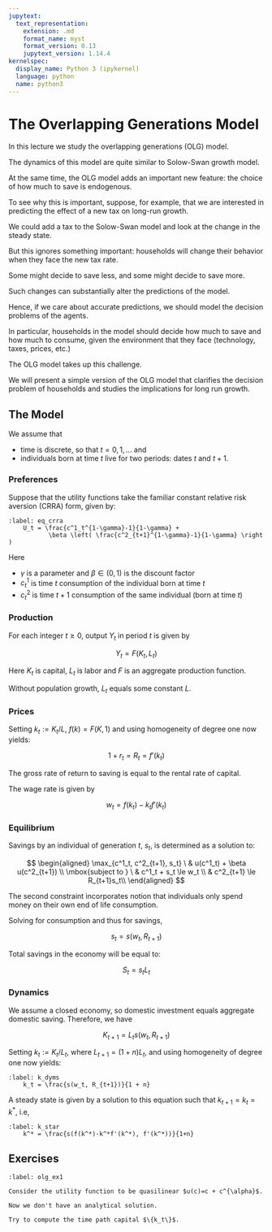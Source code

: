 ```yaml
---
jupytext:
  text_representation:
    extension: .md
    format_name: myst
    format_version: 0.13
    jupytext_version: 1.14.4
kernelspec:
  display_name: Python 3 (ipykernel)
  language: python
  name: python3
---
```



# The Overlapping Generations Model

In this lecture we study the overlapping generations (OLG) model.

The dynamics of this model are quite similar to Solow-Swan growth model.

At the same time, the OLG model adds an important new feature: the choice of
how much to save is endogenous.

To see why this is important, suppose, for example, that we are interested in
predicting the effect of a new tax on long-run growth.

We could add a tax to the Solow-Swan model and look at the change in the
steady state.

But this ignores something important: households will change their behavior
when they face the new tax rate.

Some might decide to save less, and some might decide to save more.

Such changes can substantially alter the predictions of the model.

Hence, if we care about accurate predictions, we should model the decision
problems of the agents.

In particular, households in the model should decide how much to save and how
much to consume, given the environment that they face (technology, taxes,
prices, etc.)

The OLG model takes up this challenge.

We will present a simple version of the OLG model that clarifies the decision
problem of households and studies the implications for long run growth.


## The Model

We assume that

- time is discrete, so that $t=0, 1, \ldots$ and
- individuals born at time $t$ live for two periods: dates $t$ and $t + 1$.


### Preferences

Suppose that the utility functions take the familiar constant relative risk
aversion (CRRA) form, given by:

```{math}
:label: eq_crra
    U_t = \frac{c^1_t^{1-\gamma}-1}{1-\gamma} +
           \beta \left( \frac{c^2_{t+1}^{1-\gamma}-1}{1-\gamma} \right )
```

Here

- $\gamma$ is a parameter and $\beta \in (0, 1)$ is the discount factor
- $c^1_t$ is time $t$ consumption of the individual born at time $t$
- $c^2_t$ is time $t+1$ consumption of the same individual (born at time $t$)

### Production

For each integer $t \geq 0$, output $Y_t$ in period $t$ is given by

$$
    Y_t = F(K_t, L_t)
$$

Here $K_t$ is capital, $L_t$ is labor and $F$ is an aggregate production function.

Without population growth, $L_t$ equals some constant $L$.

### Prices

Setting $k_t := K_t / L$, $f(k)=F(K, 1)$ and using homogeneity of degree one now yields:

$$
    1 + r_t = R_t = f'(k_t)
$$

The gross rate of return to saving is equal to the rental rate of capital.

The wage rate is given by

$$
    w_t = f(k_t) - k_t f'(k_t)
$$



### Equilibrium

Savings by an individual of generation $t$, $s_t$, is determined as a
solution to:

$$
    \begin{aligned}
    \max_{c^1_t, c^2_{t+1}, s_t} \ & u(c^1_t) + \beta u(c^2_{t+1}) \\
    \mbox{subject to } \ & c^1_t + s_t \le w_t \\
                         & c^2_{t+1} \le R_{t+1}s_t\\
    \end{aligned}
$$

The second constraint incorporates notion that individuals only spend
money on their own end of life consumption.

Solving for consumption and thus for savings,

$$
    s_t = s(w_t, R_{t+1})
$$

Total savings in the economy will be equal to:

$$
    S_t = s_t L_t
$$



### Dynamics

We assume a closed economy, so domestic investment equals aggregate domestic
saving. Therefore, we have

$$
    K_{t+1} = L_t s(w_t, R_{t+1})
$$

Setting $k_t := K_t / L_t$, where $L_{t+1} = (1 + n) L_t,$ and using homogeneity of degree one now yields:

```{math}
:label: k_dyms
    k_t = \frac{s(w_t, R_{t+1})}{1 + n}
```



A steady state is given by a solution to this equation such that
$k_{t+1} = k_t = k^*$, i.e,

```{math}
:label: k_star
    k^* = \frac{s(f(k^*)-k^*f'(k^*), f'(k^*))}{1+n}
```


## Exercises

```{exercise}
:label: olg_ex1

Consider the utility function to be quasilinear $u(c)=c + c^{\alpha}$.

Now we don't have an analytical solution. 

Try to compute the time path capital $\{k_t\}$.
```